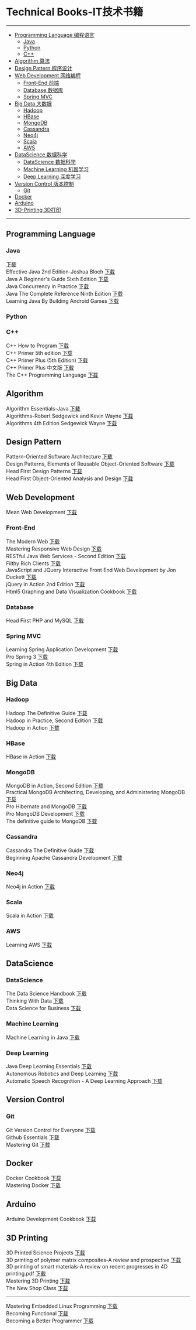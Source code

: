 # Technical Books-IT技术书籍
---
* [Programming Language 编程语言](#programming-language)
  * [Java](#java)
  * [Python](#python)
  * [C++](#c)
* [Algorithm 算法](#algorithm)
* [Design Pattern 程序设计](#design-pattern)
* [Web Development 网络编程](#web-development)
  * [Front-End 前端](#front-end)
  * [Database 数据库](#database)
  * [Spring MVC](#spring-mvc)
* [Big Data 大数据](#big-data)
  * [Hadoop](#hadoop)
  * [HBase](#hbase)
  * [MongoDB](#mongodb)
  * [Cassandra](#cassandra)
  * [Neo4j](#neo4j)
  * [Scala](#scala)
  * [AWS](#aws)
* [DataScience 数据科学](#datascience)
  * [DataScience 数据科学](#datascience-1)
  * [Machine Learning 机器学习](#machine-learning)
  * [Deep Learning 深度学习](#deep-learning)
* [Version Control 版本控制](#version-control)
  * [Git](#git)
* [Docker](#docker)
* [Arduino](#arduino)
* [3D-Printing 3D打印](#3d-printing)
---
## Programming Language
### Java
[下载]()<br>
Effective Java 2nd Edition-Joshua Bloch [下载](http://yimuhe.com/file-4166753.html)<br>
Java A Beginner's Guide Sixth Edition [下载](http://yimuhe.com/file-4166755.html)<br>
Java Concurrency in Practice [下载](http://yimuhe.com/file-4166758.html)<br>
Java The Complete Reference Ninth Edition [下载](http://yimuhe.com/file-4166759.html)<br>
Learning Java By Building Android Games [下载](http://yimuhe.com/file-4166761.html)<br>
### Python

### C++
C++ How to Program [下载](http://yimuhe.com/file-4166717.html)<br>
C++ Primer 5th edition [下载](http://yimuhe.com/file-4166718.html)<br>
C++ Primer Plus (5th Edition) [下载](http://yimuhe.com/file-4166719.html)<br>
C++ Primer Plus 中文版 [下载](http://yimuhe.com/file-4166720.html)<br>
The C++ Programming Language [下载](http://yimuhe.com/down-4166721.html)<br>

## Algorithm
Algorithm Essentials-Java [下载](http://yimuhe.com/file-4166600.html)<br>
Algorithms-Robert Sedgewick and Kevin Wayne [下载](http://yimuhe.com/file-4166604.html)<br>
Algorithms 4th Edition Sedgewick Wayne [下载](http://yimuhe.com/file-4166602.html)<br>

## Design Pattern
Pattern-Oriented Software Architecture [下载](http://yimuhe.com/file-4166615.html)<br>
Design Patterns, Elements of Reusable Object-Oriented Software [下载](http://yimuhe.com/file-4166752.html)<br>
Head First Design Patterns [下载](http://yimuhe.com/file-4166755.html)<br>
Head First Object-Oriented Analysis and Design [下载](http://yimuhe.com/file-4166755.html)<br>

## Web Development
Mean Web Development [下载](http://yimuhe.com/file-4166769.html)<br>
### Front-End
The Modern Web [下载](http://yimuhe.com/file-4166741.html)<br>
Mastering Responsive Web Design [下载](http://yimuhe.com/file-4166743.html)<br>
RESTful Java Web Services - Second Edition [下载](http://yimuhe.com/file-4166763.html)<br>
Filthy Rich Clients [下载](http://yimuhe.com/file-4166754.html)<br>
JavaScript and JQuery Interactive Front End Web Development by Jon Duckett [下载](http://yimuhe.com/file-4166612.html)<br>
jQuery in Action 2nd Edition [下载](http://yimuhe.com/file-4166613.html)<br>
Html5 Graphing and Data Visualization Cookbook [下载](http://yimuhe.com/file-4166742.html)<br>
### Database
Head First PHP and MySQL [下载](http://yimuhe.com/file-4166611.html)<br>
### Spring MVC
Learning Spring Application Development [下载](http://yimuhe.com/file-4166764.html)<br>
Pro Spring 3 [下载](http://yimuhe.com/file-4166765.html)<br>
Spring in Action 4th Edition [下载](http://yimuhe.com/file-4166766.html)<br>

## Big Data
### Hadoop
Hadoop The Definitive Guide [下载](http://yimuhe.com/file-4166749.html)<br>
Hadoop in Practice, Second Edition [下载](http://yimuhe.com/file-4166748.html)<br>
Hadoop in Action [下载](http://yimuhe.com/file-4166747.html)<br>
### HBase
HBase in Action [下载](http://yimuhe.com/file-4166750.html)<br>
### MongoDB
MongoDB in Action, Second Edition [下载](http://yimuhe.com/file-4166770.html)<br>
Practical MongoDB Architecting, Developing, and Administering MongoDB [下载](http://yimuhe.com/file-4166771.html)<br>
Pro Hibernate and MongoDB [下载](http://yimuhe.com/file-4166772.html)<br>
Pro MongoDB Development [下载](http://yimuhe.com/file-4166772.html)<br>
The definitive guide to MongoDB [下载](http://yimuhe.com/file-4166772.html)<br>
### Cassandra
Cassandra The Definitive Guide [下载](http://yimuhe.com/file-4166751.html)<br>
Beginning Apache Cassandra Development [下载](http://yimuhe.com/file-4166703.html)<br>
### Neo4j
Neo4j in Action [下载](http://yimuhe.com/file-4166614.html)<br>
### Scala
Scala in Action [下载](http://yimuhe.com/file-4166616.html)<br>
### AWS
Learning AWS [下载](http://yimuhe.com/file-4166702.html)<br>

## DataScience
### DataScience
The Data Science Handbook [下载](http://yimuhe.com/file-4166618.html)<br>
Thinking With Data [下载](http://yimuhe.com/file-4166617.html)<br>
Data Science for Business [下载](http://yimuhe.com/file-4166610.html)<br>
### Machine Learning
Machine Learning in Java [下载](http://yimuhe.com/file-4166762.html)<br>
### Deep Learning
Java Deep Learning Essentials [下载](http://yimuhe.com/file-4166760.html)<br>
Autonomous Robotics and Deep Learning [下载](http://yimuhe.com/file-4166606.html)<br>
Automatic Speech Recognition - A Deep Learning Approach [下载](http://yimuhe.com/file-4166605.html)<br>

## Version Control
### Git
Git Version Control for Everyone [下载](http://yimuhe.com/file-4166744.html)<br>
Github Essentials [下载](http://yimuhe.com/file-4166745.html)<br>
Mastering Git [下载](http://yimuhe.com/file-4166746.html)<br>

## Docker
Docker Cookbook [下载](http://yimuhe.com/file-4166740.html)<br>
Mastering Docker [下载](http://yimuhe.com/file-4166768.html)<br>

## Arduino
Arduino Development Cookbook [下载](http://yimuhe.com/file-4166700.html)<br>

## 3D Printing
3D Printed Science Projects [下载](http://yimuhe.com/file-4166695.html)<br>
3D printing of polymer matrix composites-A review and prospective [下载](http://yimuhe.com/file-4166696.html)<br>
3D printing of smart materials-A review on recent progresses in 4D printing.pdf [下载](http://yimuhe.com/file-4166697.html)<br>
Mastering 3D Printing [下载](http://yimuhe.com/file-4166698.html)<br>
The New Shop Class [下载](http://yimuhe.com/file-4166699.html)<br>

---
Mastering Embedded Linux Programming [下载](http://yimuhe.com/file-4166767.html)<br>
Becoming Functional [下载](http://yimuhe.com/file-4166608.html)<br>
Becoming a Better Programmer [下载](http://yimuhe.com/file-4166607.html)<br>
